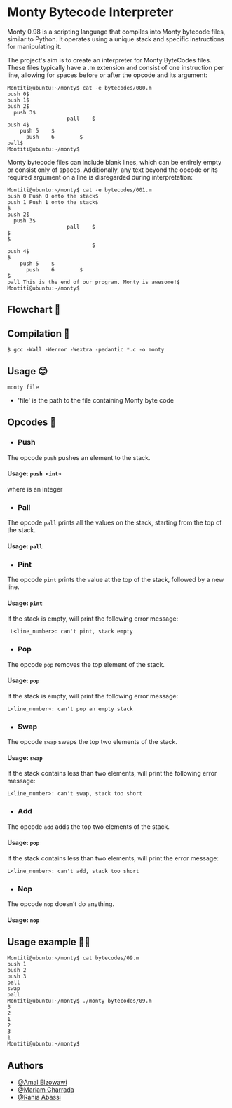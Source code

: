 
# Monty Bytecode Interpreter

Monty 0.98 is a scripting language that compiles into Monty bytecode files, similar to Python.
It operates using a unique stack and specific instructions for manipulating it.

The project's aim is to create an interpreter for Monty ByteCodes files. These files typically have a .m extension and consist of one instruction per line, allowing for spaces before or after the opcode and its argument:
```
Montiti@ubuntu:~/monty$ cat -e bytecodes/000.m
push 0$
push 1$
push 2$
  push 3$
                   pall    $
push 4$
    push 5    $
      push    6        $
pall$
Montiti@ubuntu:~/monty$
```
Monty bytecode files can include blank lines, which can be entirely empty or consist only of spaces. Additionally, any text beyond the opcode or its required argument on a line is disregarded during interpretation:
```
Montiti@ubuntu:~/monty$ cat -e bytecodes/001.m
push 0 Push 0 onto the stack$
push 1 Push 1 onto the stack$
$
push 2$
  push 3$
                   pall    $
$
$
                           $
push 4$
$
    push 5    $
      push    6        $
$
pall This is the end of our program. Monty is awesome!$
Montiti@ubuntu:~/monty$
```


## Flowchart 🚀
## Compilation 🔧
```
$ gcc -Wall -Werror -Wextra -pedantic *.c -o monty
```

## Usage 😊
```
monty file
```
- 'file' is the path to the file containing Monty byte code
## Opcodes 📃
- ### Push
The opcode ``push`` pushes an element to the stack.

#### Usage: ``push <int>``
where <int> is an integer
- ### Pall
The opcode ``pall`` prints all the values on the stack, starting from the top of the stack.

#### Usage: ``pall``
- ### Pint
The opcode ``pint`` prints the value at the top of the stack, followed by a new line.

#### Usage: ``pint``
If the stack is empty, will print the following error message:
```
 L<line_number>: can't pint, stack empty
```
* ### Pop
The opcode ``pop`` removes the top element of the stack.

#### Usage: ``pop``
If the stack is empty, will print the following error message: 
```
L<line_number>: can't pop an empty stack
```
- ### Swap
The opcode ``swap`` swaps the top two elements of the stack.

#### Usage: ``swap``
If the stack contains less than two elements, will print the following error message:
```
L<line_number>: can't swap, stack too short
```
- ### Add
The opcode ``add`` adds the top two elements of the stack.

#### Usage: ``pop``
If the stack contains less than two elements, will print the error message:
```
L<line_number>: can't add, stack too short
```
- ### Nop
The opcode ``nop`` doesn’t do anything.

#### Usage: ``nop``
## Usage example 👩‍💻
```
Montiti@ubuntu:~/monty$ cat bytecodes/09.m 
push 1
push 2
push 3
pall
swap
pall
Montiti@ubuntu:~/monty$ ./monty bytecodes/09.m 
3
2
1
2
3
1
Montiti@ubuntu:~/monty$ 
```

## Authors

- [@Amal Elzowawi](https://www.github.com/amaalyy)
- [@Mariam Charrada](https://www.github.com/ariamCHARRADAM)
- [@Rania Abassi](https://www.github.com/rania3103)

